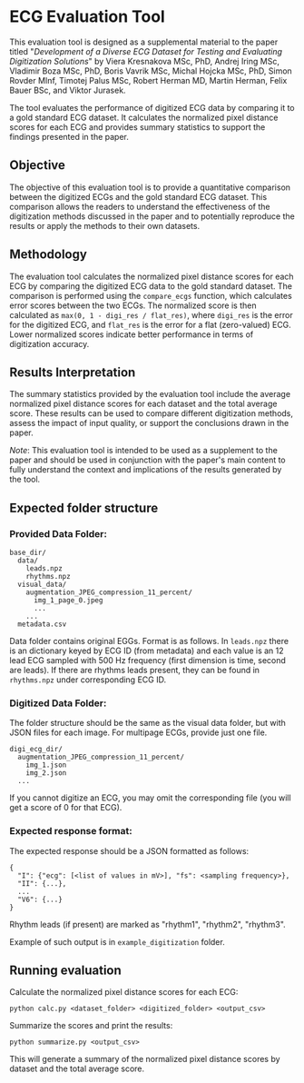 # ECG Evaluation Tool
This evaluation tool is designed as a supplemental material to the paper titled 
"_Development of a Diverse ECG Dataset for Testing and Evaluating Digitization Solutions_" by Viera Kresnakova MSc, PhD, 
Andrej Iring MSc, Vladimir Boza MSc, PhD, Boris Vavrik MSc, Michal Hojcka MSc, PhD, Simon Rovder MInf, Timotej Palus MSc,
Robert Herman MD, Martin Herman, Felix Bauer BSc, and Viktor Jurasek. 

The tool evaluates the performance of digitized ECG data by comparing it to a 
gold standard ECG dataset. It calculates the normalized pixel distance scores for each 
ECG and provides summary statistics to support the findings presented in the paper.

## Objective
The objective of this evaluation tool is to provide a quantitative comparison between the 
digitized ECGs and the gold standard ECG dataset. This comparison allows the readers to 
understand the effectiveness of the digitization methods discussed in the paper and to potentially reproduce the results
or apply the methods to their own datasets.

## Methodology
The evaluation tool calculates the normalized pixel distance scores for each ECG by comparing the digitized ECG data to
the gold standard dataset. The comparison is performed using the `compare_ecgs` function, which calculates error scores 
between the two ECGs. The normalized score is then calculated as `max(0, 1 - digi_res / flat_res)`, where `digi_res` is 
the error for the digitized ECG, and `flat_res` is the error for a flat (zero-valued) ECG. 
Lower normalized scores indicate better performance in terms of digitization accuracy.

## Results Interpretation
The summary statistics provided by the evaluation tool include the average normalized pixel distance scores for 
each dataset and the total average score. These results can be used to compare different digitization methods, 
assess the impact of input quality, or support the conclusions drawn in the paper.

_Note_: This evaluation tool is intended to be used as a supplement to the paper and should be used in conjunction 
with the paper's main content to fully understand the context and implications of the results generated by the tool.

## Expected folder structure

### Provided Data Folder:

```
base_dir/
  data/
    leads.npz
    rhythms.npz
  visual_data/
    augmentation_JPEG_compression_11_percent/
      img_1_page_0.jpeg
      ...
    ...
  metadata.csv
```

Data folder contains original EGGs.
Format is as follows. In `leads.npz` there is an dictionary keyed by ECG ID (from metadata) and each value is an 12 lead ECG sampled with 500 Hz frequency (first dimension is time, second are leads).
If there are rhythms leads present, they can be found in `rhythms.npz` under corresponding ECG ID.

### Digitized Data Folder:

The folder structure should be the same as the visual data folder, but with JSON files for each image. 
For multipage ECGs, provide just one file.

```
digi_ecg_dir/
  augmentation_JPEG_compression_11_percent/
    img_1.json
    img_2.json
  ...
```

If you cannot digitize an ECG, you may omit the corresponding file (you will get a score of 0 for that ECG).

### Expected response format:

The expected response should be a JSON formatted as follows:

```
{
  "I": {"ecg": [<list of values in mV>], "fs": <sampling frequency>},
  "II": {...},
  ...
  "V6": {...}
}
```

Rhythm leads (if present) are marked as "rhythm1", "rhythm2", "rhythm3".

Example of such output is in `example_digitization` folder.

## Running evaluation
Calculate the normalized pixel distance scores for each ECG:

`python calc.py <dataset_folder> <digitized_folder> <output_csv>`

Summarize the scores and print the results:

`python summarize.py <output_csv>`

This will generate a summary of the normalized pixel distance scores by dataset and the total average score.
